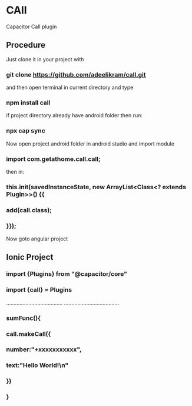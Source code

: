 # CAll
Capacitor Call plugin

## Procedure

Just clone it in your project with

### git clone https://github.com/adeelikram/call.git

and then open terminal in current directory and type

### npm install call 

if project directory already have android folder then 
run:

### npx cap sync

Now open project android folder in android studio 
and import module 

### import com.getathome.call.call;

then in:

### this.init(savedInstanceState, new ArrayList<Class<? extends Plugin>>() {{      
###   add(call.class);    
### }});

Now goto angular project

## Ionic Project

### import {Plugins} from "@capacitor/core"
### import {call} = Plugins
   ......................................
   .....................................

### sumFunc(){
###    call.makeCall({
###       number:"+xxxxxxxxxxx",
###       text:"Hello World!\n"
###     })
###  }








